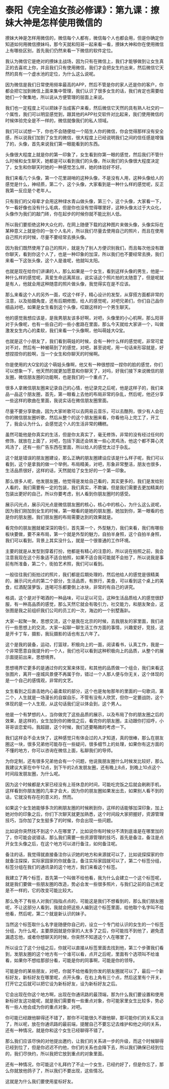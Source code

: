 # 泰阳《完全追女孩必修课》：第九课：撩妹大神是怎样使用微信的

撩妹大神是怎样用微信的，微信每个人都有，微信每个人也都会用，但是你确定你知道如何用微信撩妹吗，那今天就和阳哥一起来看一看，撩妹大神和你在使用微信上有哪些区别，首先我们仍然来看一下微信的软件定位。

我认为微信它是绝对的撩妹主战场，因为只有在微信上，我们才能够做到让女生真正的去喜欢上你，并且我们只有使用微信，我们才会把女生约出来，然后微信它天然的具有一个虚水池的定位，为什么这么说呢。

因为微信是我们日常使用频率最高的APP，然后不管是你的家人还是你的客户，你都会把它加到微信上面来集中管理，我们认识了很多女生的话，我们肯定也需要给她们一个聚集地，所以说从方便管理的层面上来说。

我们也一定程度上可以把妹子当成客户来看，然后微信它天然的具有熟人社交的一个属性，我们可以明显感觉到，跟其他的APP社交软件对比起来，我们使用微信的时候体验完全是不一样的，微信就像我们的私人领域。

我们可以试想一下，你也不会随便给一个陌生人你的微信，你会觉得那样没有安全感，所以说我们加到了女生的微信，很大程度上已经说明我们之间的信任感是增强了的，头像，首先来说我们第一眼能看到的东西。

头像很大程度上就是你的第一印象了，女生看到你第一眼的感觉，然后我们不管什么时候和女生聊天，她都是可以看到我们的头像，所以我们的头像很大程度决定了，女生和你聊天时她的一种感觉怎么样，她的体验好不好。

我们来看几个头像，第一个花里胡哨的这种头像，不是没有人用，这种头像给人的感觉是什么，神经质，第二个，这个头像，大家看到是一种什么样的感觉呢，反正我第一反应是个老年人。

只有我们的父母辈才会用这种绿水青山做头像，第三个，这个头像，大家看一下，乍一看好像也没有什么毛病，但是你也没有觉得哪里好，这种头像太过于大众化，头像作为我们的敲门砖，你在起步的时候你就不能比别人低。

所以我们要拒绝这种大众化的，在网上随便下载的这种图片来做头像，头像实际在某种意义上就是你的一张个人名片，所以我们尽量去使用自己的照片，而且在使用自己照片的时候，尽量不要经常去换头像。

因为我们既然使用了自己的照片，就是为了别人方便识别我们，而且每次他没有跟你聊天，看到你这个人了，也是一种印象的加深，所以我们也不要经常去换，我们来看一下这张头像，这个人是谁呢，他就叫太阳。

也就是现在给你们讲课的人，那么如果是一个女生，看到这样头像的男生，他是一种什么样的感觉呢，真爱生命远离屌丝，说实话这个照片拍的太随意了，但是呢就是有人，他就会用这种随意的照片做头像，我觉得实在是不应该。

那么来看这个人的另外一面，哎这个样子，精心设计的发型，从穿搭方面都非常的注意，以及拍摄角度，还有后期修图，给人的感觉呢，对吧兄弟们，你们自己品你细品对吧，如果是女生看到这个头像，哎跟这样的一个男生聊天。

他的感觉我想应该是，是我男朋友该多好啊，对吧，头像里的小心机啊，那么阳哥对于头像呢，也有一些自己的一些小套路在里面，那么今天就给大家讲一个，叫做激发女生内心的柔软，我们来看一个头像啊，他叫萌娃大Q宝。

也就是这个小朋友了，我们看到萌娃的时候，会有一种什么样的感觉呢，非常可爱对不对，然后有一种被萌到了的感觉，对吧，甚至说呢，用一句话来形容就是，好想捏捏你的脸啊，当一个女生和你聊天的时候啊。

你是使用的大Q宝的这个萌娃头像啊，他又有一种很想捏一捏你的脸的感觉，你们可以想象一下，他天然的就更加愿意和你聊天了，对吗，好我们接下来说微信的朋友圈，微信朋友圈的功能啊，也是我们的一个重点了。

很多人拿微信朋友圈来记录自己的心情，他记录完之后呢，他是这样子的，我们来品一品这个朋友圈，首先，第一眼看上去他的布局非常的杂乱，然后呢，他还分享一些这样的歌曲在里面，我说实话在微信朋友圈里面。

尽量不要分享歌曲，因为大家听歌可以去网易云音乐，可以去酷狗，很少有人会在你的微信朋友圈听歌，然后从整个的这个朋友圈来看，你看他马上完工了，开工了，我会认为什么，会感觉这个人的生活非常的糟糕。

虽然可能他是你真实的生活，但是你太真实了，毫无修饰，非常的没有经过任何的修饰，就放在上面了，对吧，包括下面还会转发一些心灵鸡汤，他这个都不算心灵鸡汤了，还有一些广告东西在里面，所以给人的感觉太过于杂乱。

这个就是错误的朋友圈建设，那么正确的朋友圈建设应该是什么样子呢，我们可以看到，这个是拿我的做一个举例，布局精美，对吧，形象非常整洁，朋友也很多，生活品质很好，这样的话，天然就给了女生好的一个第一印象。

那么很多人呢，他发朋友圈，他觉得是发给自己看的，其实更多的，我们是发给别人看的，我们需要有一定的包装，我们真实，不欺骗，但是我们需要去更加精美的包装出更好的自己，所以你要考虑，别人看到你朋友圈时的感受。

展示闪光点，展示闪光点是微信朋友圈的核心，核心中的核心，为什么这么说呢，因为我们刚加到女生的时候，第一眼看的是她的朋友圈，她加到你，第一眼看的也是你的朋友圈，我们朋友圈的布局需要达到的效果就是。

看完你的朋友圈就被深深的吸引，首先第一个，外型魅力，我们来看，我们有哪些板块要做，要不来布局，第一个就是外型的魅力，自拍半身照，这个自拍半身照，我们可以看到，背景上其实没什么，就是一个很普通的工作环境。

主要的就是从发型到穿着打扮，他都是有精心的注意的，所以说在拍照之前，我会注意我现在这个形象适不适合拍照，如果不适合我可能就不会拍了，所以说我是事前有所准备，第二个，街拍艺术照，我们可以看到。

一般往往我们街拍过的照片，我们都是后期处理的，然后他给人的感觉是很精美的，展示闪光点的第二个部分，生活品质，有旅行，美食，可以看到这个桌上的美食，红酒配菠萝饭，连喝可乐都要倒上冰块，非常的有自己的讲究。

格调，这个是对于喝酒的一种品味，可以足以可见，这种生活品质给人的感觉很舒服，有一种高品质的感觉，那么天然它就会有吸引力，社交能力，和朋友聚会，这张图是我之前组织我们公司的员工的一次，海边的一个别墅轰趴。

大家一起聚一聚，思想交流，这个是我在北京的时候，去我朋友的家里面，我们进行一些思想上的交流，大家一起聊一聊生活工作方面的事情，兴趣爱好，竞技，这是开卡丁车，摄影，我玩摄影的话也有五六年了。

这个是我的装备，运动，打篮球，积极向上的一面，阅读看书，认真工作，我是一个非常愿意自我提升的一个人，我们也可以看到这种积极向上的品质，从整个的展示面提前出来，思想境界。

思想境界它更多的是通过你的文案来体现，和其他的品质做一个组合，我们来看这张图片，离开一座城风景便不再属于你，错过一个人那人便与你无关，这个体现的是一个自己的感情观，非常的文艺。

女生看到之后直击她内心最柔软的部分，这个也是匆匆那年的里面的一句歌词，第二个，人生就是一场漫长的自娱自乐，不管有没有人欣赏，但你一定要战防，这个体现的是一个人生观，从这句话我们足以体会到，这个男人。

他是一个有梦想的人，当你做完了这些品质的展示，以及布局了你的朋友圈之后的效果，是这样的，女生加到你的微信之后，看完你的朋友圈，主动跟你打招呼，小哥哥谈恋爱吗，我超甜，这个时候，我们还要略微的考虑一下。

我们这样会不会太快了，这种感觉只有体会过的人才知道，真的很棒，那么在朋友圈这一块，很多兄弟他可能存在一些疑问，很多细节上的处理，如果你有这方面的不懂的地方，你可以咨询在微信上面，私聊我们的导师。

为你定制，还有很多兄弟他会有一个问题，他说我朋友圈什么时候发比较好，那么我建议大家在中午12点，到下午的2点发朋友圈，还有晚上8点，到晚上10点这个时间段发朋友圈，为什么呢。

因为这个时候都是大家已经没有上班休息的时间，可能吃完饭之后就会刷刷手机，这样看到你朋友圈的几率才会大，因为你的朋友圈如果发出去，如果别人看不到的话，它就没有存在的意义的，然而。

如果这个女生她能够多次的刷朋友圈的时候刷到你，这样的话能够加深印象，加上她对你的印象之后，你们下次聊天就更加熟悉，这个时间段大家把握好，资源管理技巧，当你加了女生挺多了的时候，你会出现一些问题。

比如说你突然找不到这个人在哪里了，比如说你有时候分不清到底谁是在哪里加的了，你可能会说错话，那么我们需要一些资源管理的技巧，首先是备注，备注是点开女生头像之后，在这个地方可以进行备注，如何备注呢。

备注的话，我觉得就直接备注你认识她的地方和来源就可以了，比如说探探家的你就备注探探，实际家园家的你就备注，备注实际家园就可以了，第二个标签分组，标签分组在我们的通讯录的这个地方，我们来看这个标签。

我建立了两个标签，首先第一个叫做不给他看，我为什么会建立一个这个标签呢，就是我们要做一些朋友圈的改造，势必会发一些很多照片，与我们之前的自己肯定是不一样的，它的改变可能比较大。

那么免不了有些人对我们指指点点的，可能这是我们不想看到的，那么我们朋友圈呢，不让这部分人看到，我就会把这些人编到这个标签里面，给他取个名字叫不给他看，然后呢，第二个就是新认识的妹子。

当然这个标签取什么名字是随便你自己的，设立一个专门给认识的女生的一个标签分组，为什么呢，主要原因就是你家的人太多了之后，你可能找不到他了，避免遗漏遗忘他，或者你想聊天的时候，你突然不知道这个人在哪里了。

所以设立了这个分组之后，你就可以直接从标签里面去找到他，第三个步骤我们看到，发朋友圈的这个地方有一个谁可以看，点开之后呢，里面有个选项叫不给谁看，如果你不想给那部分看，可能是你的同事啊，可能是你的领导。

可能是你的某些朋友，对吧，你就不给他看到你发的朋友圈就可以了，最后一个新标好友，新标好友在哪里呢，点开头像，在右上角有三个点，然后这里有个开关，打开它之后就可以把它设为新标好友，设为新标好友之后。

它会出现在你这个地方啊，出现在你通讯路的最顶端，那为什么我们要设置和使用新标好友这功能呢，就是我们需要有一些重点对象，你可能家里女生比较多，势必有一些人他会成为你的重点对象，对吧。

你可能已经跟他聊得还不错了，那你不可能很久不跟他聊，那可能你们的关系又淡了，所以呢，放在你通讯路的最前端，提醒自己不要忘记去维护和他之间的关系，还有一种情况，就是你和这个女生已经聊得不错了。

那么我们应该尽快的对他提出邀约，让我们的关系进一步的升级，而这个时候聊得已经到位了，但是你迟迟不约他，你们的关系也会降下去，所以我们确保已经到位的，我们尽快约，所以我把它放到重点的对象里面。

还有一种情况，你可能这个礼拜约了不止一个女生，已经约好了，但是你忘了，那么你就放他鸽子了，所以我们不要出现，这些情况。

这就是为什么我们要使用星标好友。